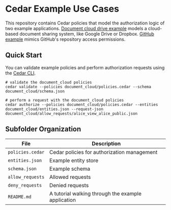 # Cedar Example Use Cases

This repository contains Cedar policies that model the authorization logic of two example applications.
[Document cloud drive example](./document_cloud) models a cloud-based document sharing system, like Google Drive or Dropbox. [GitHub example](./github_example/) mimics GitHub's repository access permissions.

## Quick Start
You can validate example policies and perform authorization requests using the [Cedar CLI](https://github.com/cedar-policy/cedar/tree/main/cedar-policy-cli).

```shell
# validate the document_cloud policies
cedar validate --policies document_cloud/policies.cedar --schema document_cloud/schema.json

# perform a request with the document_cloud policies
cedar authorize --policies document_cloud/policies.cedar --entities document_cloud/entities.json --request-json document_cloud/allow_requests/alice_view_alice_public.json
```

## Subfolder Organization

| File  | Description |
| ------------- | ------------- |
| `policies.cedar`  | Cedar policies for authorization management  |
| `entities.json`  | Example entity store  |
| `schema.json` | Example schema |
| `allow_requests` | Allowed requests |
| `deny_requests` | Denied requests |
| `README.md` | A tutorial walking through the example application |
